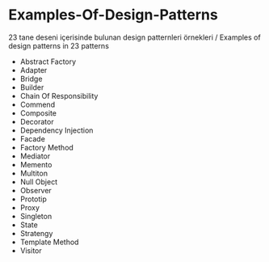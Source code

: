# Examples-Of-Design-Patterns

23 tane deseni içerisinde bulunan design patternleri örnekleri /  Examples of design patterns in 23 patterns
 
 
 + Abstract Factory
 + Adapter 
 + Bridge 
 + Builder
 + Chain Of Responsibility 
 + Commend
 + Composite 
 + Decorator 
 + Dependency Injection 
 + Facade 
 + Factory Method
 + Mediator 
 + Memento
 + Multiton
 + Null Object
 + Observer
 + Prototip
 + Proxy
 + Singleton
 + State
 + Stratengy
 + Template Method
 + Visitor
